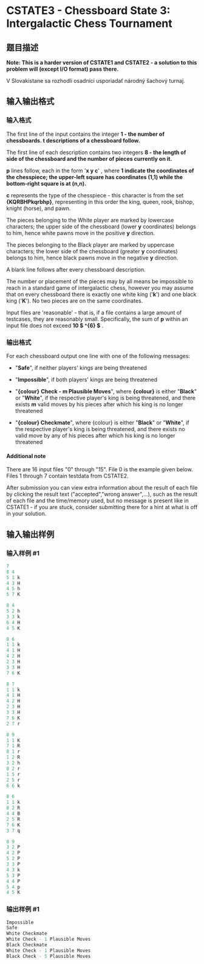 # CSTATE3 - Chessboard State 3: Intergalactic Chess Tournament

## 题目描述

**Note: This is a harder version of CSTATE1 and CSTATE2 - a solution to this problem will (except I/O format) pass there.**

V Slovakistane sa rozhodli osadníci usporiadať národný šachový turnaj.

## 输入输出格式

### 输入格式

The first line of the input contains the integer **1 - the number of chessboards. **t** descriptions of a chessboard follow.**

The first line of each description contains two integers **8 - the length of side of the chessboard and the number of pieces currently on it.**

**p** lines follow, each in the form '**x y c**' , where **1 indicate the coordinates of the chesspiece; the upper-left square has coordinates **(1,1)** while the bottom-right square is at **(n,n)**.**

**c** represents the type of the chesspiece - this character is from the set **{KQRBHPkqrbhp}**, representing in this order the king, queen, rook, bishop, knight (horse), and pawn.

The pieces belonging to the White player are marked by lowercase characters; the upper side of the chessboard (lower **y** coordinates) belongs to him, hence white pawns move in the positive **y** direction.

The pieces belonging to the Black player are marked by uppercase characters; the lower side of the chessboard (greater **y** coordinates) belongs to him, hence black pawns move in the negative **y** direction.

A blank line follows after every chessboard description.

The number or placement of the pieces may by all means be impossible to reach in a standard game of intergalactic chess, however you may assume that on every chessboard there is exactly one white king ('**k**') and one black king ('**K**'). No two pieces are on the same coordinates.

Input files are 'reasonable' - that is, if a file contains a large amount of testcases, they are reasonably small. Specifically, the sum of **p** within an input file does not exceed **10 $ ^{6} $** .

### 输出格式

For each chessboard output one line with one of the following messages:

- "**Safe**", if neither players' kings are being threatened

- "**Impossible**", if both players' kings are being threatened

- "**{colour}** **Check - m Plausible Moves**", where **{colour}** is either "**Black**" or "**White**", if the respective player's king is being threatened, and there exists **m** valid moves by his pieces after which his king is no longer threatened

- "**{colour} Checkmate**", where {colour} is either "**Black**" or "**White**", if the respective player's king is being threatened, and there exists no valid move by any of his pieces after which his king is no longer threatened

#### Additional note

There are 16 input files "0" through "15". File 0 is the example given below. Files 1 through 7 contain testdata from CSTATE2.

After submission you can view extra information about the result of each file by clicking the result text ("accepted","wrong answer",...), such as the result of each file and the time/memory used, but no message is present like in CSTATE1 - if you are stuck, consider submitting there for a hint at what is off in your solution.

## 输入输出样例

### 输入样例 #1

```cpp
7
8 4
5 1 k
4 3 H
4 5 h
5 7 K

8 4
5 2 h
3 3 k
6 4 H
4 5 K

8 6
1 1 k
4 1 H
4 2 H
2 3 H
3 3 H
7 6 K

8 7
1 1 k
4 1 H
4 2 H
2 3 H
3 3 H
7 6 K
2 7 r

8 9
1 1 K
7 1 R
8 1 r
1 2 R
3 2 h
8 2 r
1 5 r
2 5 r
6 6 k

8 6
1 1 k
8 2 R
4 4 B
2 5 R
7 6 K
3 7 q

8 9
3 2 P
4 2 P
5 2 P
3 3 P
4 3 k
5 3 P
4 4 P
5 4 p
4 5 K
```


### 输出样例 #1

```cpp
Impossible
Safe
White Checkmate
White Check - 1 Plausible Moves
Black Checkmate
White Check - 1 Plausible Moves
Black Check - 5 Plausible Moves
```



